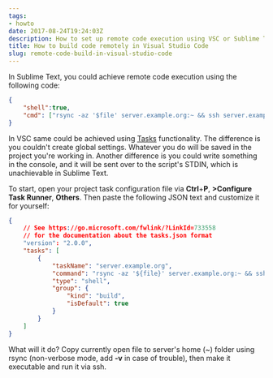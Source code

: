 ```yaml
---
tags:
- howto
date: 2017-08-24T19:24:03Z
description: How to set up remote code execution using VSC or Sublime Text
title: How to build code remotely in Visual Studio Code
slug: remote-code-build-in-visual-studio-code
---
```


In Sublime Text, you could achieve remote code execution using the following code:

``` json
{
    "shell":true,
    "cmd": ["rsync -az '$file' server.example.org:~ && ssh server.example.org 'chmod +x ./$file_name; ./$file_name'"],
}
```

In VSC same could be achieved using [Tasks](https://code.visualstudio.com/docs/editor/tasks) functionality. The difference is you couldn't create global settings. Whatever you do will be saved in the project you're working in. Another difference is you could write something in the console, and it will be sent over to the script's STDIN, which is unachievable in Sublime Text.

To start, open your project task configuration file via **Ctrl**+**P**, **>Configure Task Runner**, **Others**. Then paste the following JSON text and customize it for yourself:

``` json
{
    // See https://go.microsoft.com/fwlink/?LinkId=733558
    // for the documentation about the tasks.json format
    "version": "2.0.0",
    "tasks": [
        {
            "taskName": "server.example.org",
            "command": "rsync -az '${file}' server.example.org:~ && ssh server.example.org 'chmod +x ./${fileBasename}; ./${fileBasename}'",
            "type": "shell",
            "group": {
                "kind": "build",
                "isDefault": true
            }
        }
    ]
}
```

What will it do? Copy currently open file to server's home (~) folder using rsync (non-verbose mode, add **-v** in case of trouble), then make it executable and run it via ssh.

<!--more-->
